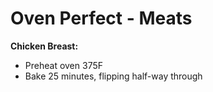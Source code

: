 # Oven Perfect - Meats

**Chicken Breast:**
* Preheat oven 375F
* Bake 25 minutes, flipping half-way through
